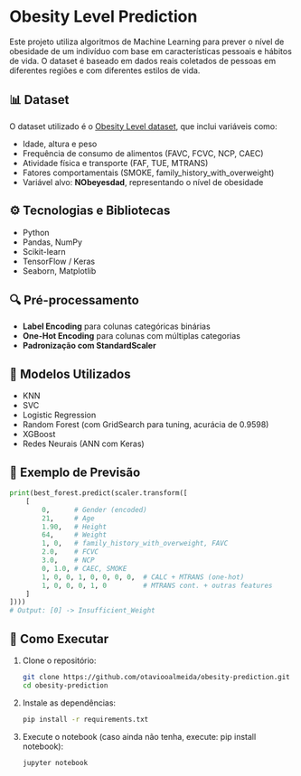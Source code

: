 # Obesity Level Prediction

Este projeto utiliza algoritmos de Machine Learning para prever o nível de obesidade de um indivíduo com base em características pessoais e hábitos de vida. O dataset é baseado em dados reais coletados de pessoas em diferentes regiões e com diferentes estilos de vida.

## 📊 Dataset

O dataset utilizado é o [Obesity Level dataset](https://www.kaggle.com/datasets/spscientist/students-performance-in-exams), que inclui variáveis como:

- Idade, altura e peso
- Frequência de consumo de alimentos (FAVC, FCVC, NCP, CAEC)
- Atividade física e transporte (FAF, TUE, MTRANS)
- Fatores comportamentais (SMOKE, family_history_with_overweight)
- Variável alvo: **NObeyesdad**, representando o nível de obesidade

## ⚙️ Tecnologias e Bibliotecas

- Python
- Pandas, NumPy
- Scikit-learn
- TensorFlow / Keras
- Seaborn, Matplotlib

## 🔍 Pré-processamento

- **Label Encoding** para colunas categóricas binárias
- **One-Hot Encoding** para colunas com múltiplas categorias
- **Padronização com StandardScaler**

## 🧠 Modelos Utilizados

- KNN
- SVC
- Logistic Regression
- Random Forest (com GridSearch para tuning, acurácia de 0.9598)
- XGBoost
- Redes Neurais (ANN com Keras)

## 🧪 Exemplo de Previsão

```python
print(best_forest.predict(scaler.transform([
    [
        0,      # Gender (encoded)
        21,     # Age
        1.90,   # Height
        64,     # Weight
        1, 0,   # family_history_with_overweight, FAVC
        2.0,    # FCVC
        3.0,    # NCP
        0, 1.0, # CAEC, SMOKE
        1, 0, 0, 1, 0, 0, 0, 0,  # CALC + MTRANS (one-hot)
        1, 0, 0, 0, 1, 0         # MTRANS cont. + outras features
    ]
])))
# Output: [0] -> Insufficient_Weight
````


## 🧬 Como Executar

1. Clone o repositório:
   ```bash
   git clone https://github.com/otaviooalmeida/obesity-prediction.git
   cd obesity-prediction
   ```

2. Instale as dependências:
   ```bash
   pip install -r requirements.txt
   ```

3. Execute o notebook (caso ainda não tenha, execute: pip install notebook):
   ```bash
   jupyter notebook
